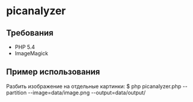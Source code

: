 picanalyzer
===========

Требования
----------
- PHP 5.4
- ImageMagick

Пример использования
--------------------
Разбить изображение на отдельные картинки:
    $ php picanalyzer.php --partition --image=data/image.png --output=data/output/
